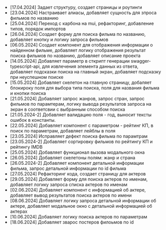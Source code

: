 * [17.04.2024] Задает структуру, создает страницы и роутинги
* [23.04.2024] Настраивает алиасы, добавляет сущность для зпроса фильмов по названию
* [25.04.2024] Переход с карбона на mui, рефакторинг, добавление типов, порядок импортов
* [26.04.2024] Создает форму для поиска фильма по названию, добавляет кнопку и логику запроса фильмов
* [06.05.2024] Создает компонент для отображения информации о найденном фильме, добавляет логику отображения результат поиска фильмов по названию, добавляет описание проекта
* [14.05.2024] Добавляет параметр в сткрипт генерации swagger-typescript-api, для извлечения элемента данных из ответа, добавляет подсказки поиска на главный экран, добавляет подсказку при неуспешном поиске
* [15.05.2024] Добавляет скелетон на главную страницу, добаляет блокироку поля для выбора типа поиска, поля для названия фильма и кнопки поиска
* [21.05.2024] Добавляет запрос жанров, запрос стран, запрос фильмов по парамтерам, логику вывода результатов запроса на экран в соответсвии с выбранным способом поиска
* [21.05.2024-2] Добавляет валидацию поля - год, выносит тексты ошибок в константы.
* [22.05.2024] Добавляет компонент с параметром - рейтинг КП, в поиск по параметрам, добавляет лейблы в поля
* [23.05.2024] Исправляет дефект поиска фильма по парамтрам
* [23.05.2024-2] Добавляет сортировку фильмов по рейтингу КП и рейтингу IMDB
* [25.05.2024] Добавляет функционал вызова модального окна
* [26.05.2024] Добавляет скелетоны полям: жанр и страна
* [26.05.2024-2] Добавляет компонент детальной информации фильма, запрос детальной информации по id фильма
* [27.05.2024] Рефакторинг кода, создает страницу для актеров
* [29.05.2024] Добавляет форму для поиска актеров по именам, добавляет логику запроса списка актеров по именам
* [02.06.2024] Добавляет компонент с информацией об актере, добавляет вывод результатов поиска актеров по имени
* [08.06.2024] Добавляет логику запроса детальной информации об актере, добавляет модальное окно с детальной информацией об актерах
* [10.06.2024] Добавляет логику поиска актеров по параметрам
* [18.06.2024] Добавляет зварос постеров филоьмов по id